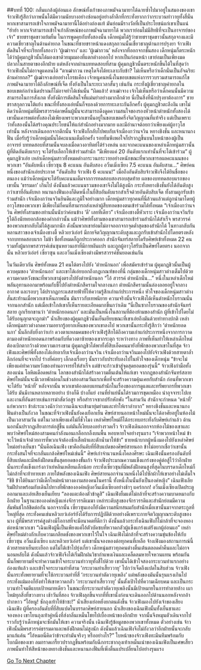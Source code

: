 ##บทที่ 100: กลั่นแกล้งผู้อ่อนแอ
ลักษณ์ทั้งเก้าของภาพมัจฉามายาได้ฉายซ้ำไปมาอยู่ในสมองของเขา จ้าวเฟิงรู้สึกว่าภาพนั้นได้มีความนัยบางอย่างซ่อนอยู่อย่างล้ำลึกที่กระทั่งยากกว่ากระบวนท่าวายุทั้งสี่นั่น หากเขาสามารถเข้าใจภาพมัจฉามายานี้ได้อย่างถ่องแท้ มันย่อมมีรางวัลที่เป็นประโยชน์แก่เขาเป็นแน่
“ฮ่าฮ่า หากเจ้าสามารถเข้าใจเก้าลักษณ์ของภาพมัจฉามายาได้ พวกเราย่อมไม่มีสิทธิที่จะเป็นอาจารย์ของเจ้า” ชายชราชุดขาวแย้มยิ้ม
ในการพูดคุยกับทั้งสองนั้น เด็กหนุ่มได้รู้ว่าชายชราชุดขาวนั้นสกุลจางและมีความเชี่ยวชาญในด้านค่ายกล ในขณะที่ชายชราหน้าแดงสกุลกวนนั้นเชี่ยวชาญด้านการปรุงยา
จ้าวเฟิงตัดสินใจที่จะเรียกทั้งสองว่า ‘ผู้เฒ่าจาง’ และ ‘ผู้เฒ่ากวน’
หลังจากที่ออกจากชั้นสอง เด็กหนุ่มก็ตระหนักได้ว่าผู้คุมกฎชิวนั้นได้มองเขาด้วยมุมมองที่แตกต่างออกไป หากเป็นก่อนหน้า เขาย่อมเป็นเพียงมดปลวกในสายตาของอีกฝ่าย แต่หลังจากผ่านบททดสอบที่สาม ผู้คุมกฎชิวนั้นตระหนักขึ้นได้ในที่สุดว่าจ้าวเฟิงนั้นไม่อาจดูแคลนได้
“ตาเฒ่ากวน เหตุใดจึงได้ทะเลาะกับข้า? ไม่เห็นหรือว่าเด็กนั่นเป็นอัจฉริยะด้านค่ายกล?” ผู้เฒ่าจางเอ่ยอย่างโกรธเคือง
เจ้าหนูคนหนึ่งในขอบเขตแห่งการรวบรวมสามารถแก้ไขภาพมัจฉามายาได้ถึงลักษณ์ที่เจ็ด ทั้งยังเป็นในระยะเวลาสั้นๆ เช่นกัน กระทั่งผู้เชี่ยวชาญค่ายกลในขอบเขตก่อกำเนิดปราณก็ไม่อาจทำได้เช่นนั้น
“ผิดแล้ว! ตาเฒ่าจาง เจ้าไม่เห็นหรือว่าเด็กคนนั้นมีความสามารถในการสังเกต ทั้งยังมีการตัดสินใจที่แม่นยำอย่างมากอีกด้วย นี่เป็นสิ่งที่นักปรุงยาต้องการ” ชายชราสกุลกวนโต้แย้ง
ขณะที่ทั้งสองเอ่ยนั้นก็จบลงด้วยการทะเลาะกันอีกครั้ง
ผู้คุมกฎชิวตะลึงงัน เขาไม่คิดว่าเด็กหนุ่มที่มีพรสวรรค์ดาษดื่นผู้นั้นจะสามารถดึงดูดความสนใจของรองหัวหน้าตำหนักทั้งสองได้
เขานั้นเคารพต่อทั้งสองไม่เพียงเพราะพวกเขานั้นอยู่ในขอบเขตครึ่งจิตวิญญาณที่แท้จริง แต่เป็นเพราะว่าทั้งสองนั้นได้สร้างคุณประโยชน์ให้แก่สำนักอย่างมากมาย และมีอำนาจด้อยกว่าเพียงแค่ผู้อาวุโสเท่านั้น
หลังจากเดินออกจากตึกนั้น จ้าวเฟิงก็กลับไปพบกับเจ้าเมืองกว่านจวิน หยางชิงชั่น และหนานกงฟั่น
เมื่อรับรู้ว่าเด็กหนุ่มนั้นได้คะแนนเต็มอีกครั้ง รอยยิ้มพึงพอใจก็ปรากฏขึ้นบนใบหน้าของผู้เป็นอาจารย์
บททดสอบที่สามนั้นจบลงเมื่อดวงอาทิตย์ได้ร่วงหล่น และจากคะแนนของเหล่าเด็กหนุ่มสาวนั้น ผู้ที่ติดอันดับแรกๆ จะได้รับเลือกให้เข้าร่วมสำนัก
“มีเพียงแค่ 20 อันดับแรกเท่านั้นที่จะได้เข้าร่วม” ผู้คุมกฎชิวเอ่ย
เหล่าเด็กหนุ่มสาวทั้งหมดต่างกระวนกระวายอย่างหนักขณะที่พวกเขารอผลคะแนนของพวกเขา
“อันดับหนึ่ง เซี่ยวซุน 8 คะแนน อันดับสอง อวิ๋นเมิ่งเซียง 7.5 คะแนน อันดับสาม...” ศิษย์คนหนึ่งของสำนักเอ่ยประกาศ
“อันดับสิบ จ้าวเฟิง 6 คะแนน!”
เมื่อถึงอันดับสิบจ้าวเฟิงจึงได้ยินชื่อของตนเอง แม้ว่าเด็กหนุ่มจะได้รับคะแนนเต็มจากการทดสอบสองรอบสุดท้าย ผลของบททดสอบแรกของเขานั้น ‘ธรรมดา’ เกินไป ดังนั้นแล้วคะแนนรวมของเขาจึงไม่ได้สูงนัก
กระทั่งหยางชิงชั่นยังได้อันดับสูงกว่าเขาที่อันดับหก หนานกงฟั่นเองก็ติดหนึ่งในยี่สิบอันดับแรกสำเร็จด้วยอันดับสิบเจ็ด
ทั้งสามถูกรับเข้าร่วมสำนัก
เจ้าเมืองกว่านจวินยินดีและภูมิใจอย่างมาก เด็กหนุ่มสาวทุกคนที่นี่ล้วนแล้วแต่ถูกนำมาโดยผู้อาวุโสของพวกเขา มีเพียงไม่กี่คนที่สามารถส่งเหล่าผู้สืบทอดของตนเข้าร่วมได้ทั้งหมด
“เจ้าเมืองกว่านจวิน ศิษย์ทั้งสามของท่านนั้นนับว่าค่อนข้าง ‘ดี’ เลยทีเดียว” เจ้าเมืองชางตี้หัวเราะ
เจ้าเมืองกว่านจวินรับรู้ได้ถึงนัยหยอกล้อของคำกล่าวนั้น แม้ว่าศิษย์ทั้งสามของเขาสามารถเข้าร่วมสำนักได้สำเร็จ พรสวรรค์ของพวกเขากลับไม่ได้สูงมากนัก ดังนั้นพวกเขาย่อมไม่อาจออกจากจุดต่ำสุดของสำนักได้
ในทางกลับกัน หลานสาวของเจ้าเมืองชางตี้ หลิวเยว่เอ๋อร์ มีกายจิตวิญญาณระดับสูงและถูกรับเข้าสำนักไปโดยตรงหลังจากบททดสอบแรก
ไม่ช้า ชื่อทั้งหมดก็ถูกประกาศออก สำนักจันทร์สลายไดรับศิษย์เข้าทั้งหมด 22 คนรวมทั้งผู้มากพรสวรรค์เช่นซุนหยวนเฮาที่มีกายผันแปร และถูกผู้อาวุโสรับเป็นศิษย์โดยตรง
นอกจากนั้น หลิวเยว่เอ๋อร์ เซี่ยวซุน และอวิ๋นเมิ่งเซียงต่างมีพรสวรรค์ชั้นยอดเช่นกัน

ในวันเดียวกัน
ศิษย์ทั้งหมด 21 คนได้ตรงไปยัง ‘ตำหนักนอก’ เพื่อสมัครเข้าร่วม ผู้คุมกฎชิวนั้นเป็นผู้ควบคุมของ ‘ตำหนักนอก’ และเขาได้เอ่ยบอกถึงกฎเกณฑ์ของที่นี่
กลุ่มของเด็กหนุ่มสาวต่างเต็มไปด้วยความคาดหวังขณะที่พวกเขามุ่งตรงไปยังตำหนักนอก
“โอ้ สวรรค์ ตำหนักนั่น…” หนึ่งในเหล่าเด็กใหม่พลันอุทานออกมาพร้อมกับชี้ไปยังตำหนักสีครามใจกลางนภา
ตำหนักสีครามนั้นล่องลอยอยู่ใจกลางอากาศ และรอบๆ ได้ปรากฏกระแสสายฟ้าที่ให้ความรู้สึกเก่าแก่ประการหนึ่ง
หัวใจของเด็กหนุ่มสาวต่างสั่นสะท้านเมื่อพวกเขาเห็นภาพนั้น มันราวกับเทพนิยาย ความจริงนั้นจ้าวเฟิงได้เห็นตำหนักโบราณนั่นจากนอกสำนัก แต่เมื่อเข้าใกล้เขาก็เห็นรายละเอียดมากขึ้นกว่าเดิม
“นี่เป็นซากโบราณของสำนักจันทร์สลาย ถูกเรียกขานว่า ‘ตำหนักยอดนภา’ และมันเป็นหนึ่งในสถานที่ต้องห้ามของสำนัก ผู้ที่เข้าไปโดยไม่ได้รับอนุญาตจะถูกฆ่า” น้ำเสียงของผู้คุมกฎชิวนั้นเย็นเยียบขณะที่เขาเอ่ยถึงมันด้วยท่าทางปกติ
เหล่าเด็กหนุ่มสาวต่างกดความอยากรู้อยากเห็นของพวกเขาลงไป พวกเขานั้นกระทั่งรู้สึกว่า ‘ตำหนักยอดนภา’ นั้นลึกลับยิ่งกว่าเก่า
ดวงตาแหลมคมของจ้าวเฟิงรู้สึกได้ถึงความเก่าแก่ประการหนึ่งจากการกวาดตามองตำหนักยอดนภาพร้อมกับที่ดวงตาซ้ายของเขากระตุก
ระหว่างทาง ภาพที่เห็นทำให้เหล่าเด็กใหม่ต้องเบิกตากว้างด้วยความเกรงขาม
ผู้คุมกฎชิวได้พาทั้งยี่สิบเอ็ดคนมายังที่พักของพวกเขาในที่สุด จ้าวเฟิงและศิษย์พี่ทั้งสองได้เอ่ยลากับเจ้าเมืองกว่านจวิน
เจ้าเมืองกว่านจวินมองไปยังจ้าวเฟิงด้วยสายตาล้ำลึกก่อนที่จะจากไป ร่างที่ค่อยๆ เล็กลงเรื่อยๆ นั้นราวกับประทับลงไปในหัวใจของเด็กหนุ่ม
“ข้าจะไม่เพียงแค่ทำความหวังของท่านอาจารย์ให้สำเร็จ แต่ข้าจะก้าวเข้าสู่จุดสุดยอดของรุ่นนี้” จ้าวเฟิงกำมือทั้งสองแน่น โลหิตเดือดพล่าน
โลกของสำนักได้สร้างความตื่นเต้นให้แก่เขา
จากกฎของสำนักจันทร์สลาย ศิษย์ใหม่นั้นจะมีเวลาพักผ่อนในช่วงสองสามวันแรกเพื่อที่จะสร้างความคุ้นเคยกับสำนัก ก่อนที่พวกเขาจะได้รับ ‘หน้าที่’ หลังจากนั้น
พวกเขาต้องตอบแทนสำนักในเรื่องของการดูแลและทรัพยากรที่พวกเขาได้รับ มันมีงานหลากหลายอย่าง บ้างก็ดี บ้างก็แย่
งานที่ย่ำแย่นั้นได้รวมการขุดเหมือง นำอุจจาระไปเท และงานที่อันตรายเช่นการฆ่าสัตว์อสูร หรือสำรวจซากปรักหักพัง
“ในสามวัน สำนักจะกำหนด ‘หน้าที่’ แก่พวกเรา ข้าล่ะระแวงนักว่ากวานเฉินจะเข้ามายุ่มย่ามและทำให้เราลำบาก”
หยางชิงชั่นและหนานกงฟั่นต่างเป็นกังวล ในขณะที่จ้าวเฟิงนั้นยังคงเยือกเย็น
ศิษย์สายนอกหน้าใหม่นั้นจะได้อาศัยอยู่ในห้องไม้เป็นเวลาสามวัน แต่ในเวลาเพียงแค่ไม่กี่ชั่วโมง เหล่าศิษย์ใหม่ก็ได้กระทบกระทั่งกับศิษย์เก่าแล้ว
ด้านนอกนั้นปรากฏเสียงการต่อสู้ขึ้น แต่มันก็เงียบลงอย่างรวดเร็ว
จ้าวเฟิงเดินออกจากห้องไม้ของเขาและพบว่าศิษย์ใหม่สองสามคนกำลังนอนเกลือกกลิ้งบนพื้น หอบหายใจอย่างรุนแรง
“เจ้าพวกหน้าใหม่ ข้าจะไว้หน้าเจ้าด้วยการที่พวกเจ้าต้องซักเสื้อผ้าและตักน้ำมาให้ข้า” ชายหน้าบากผู้หนึ่งมองไปยังเหล่าศิษย์ใหม่อย่างเย็นชา
“นั่นคือเฉินเฟิง เขาคืออันดับที่ยี่สิบแปดของศิษย์สายนอก ข้าไม่อยากเชื่อว่าเขานั้นกระทั่งสนใจที่จะกลั่นแกล้งศิษย์ใหม่เช่นนี้”
ศิษย์เก่าจำนวนหนึ่งโคลงศีรษะ
เฉินเฟิงนั้นครองอันดับที่ยี่สิบแปดและมีพลังฝึกตนขั้นสุดยอดของขั้นเก้า จ้าวเฟิงประมาณความแข็งแกร่งของคู่ต่อสู้ไว้ว่าอีกฝ่ายนั้นกระทั่งแข็งแกร่งกว่าเย่หลินเหลียนเล็กน้อย กระทั่งเซี่ยวซุนที่มีพลังฝึกตนสูงที่สุดในบรรดาเด็กใหม่ก็ไม่กล้าที่จะท้าทายเขา
ภายใต้พลังของเฉินเฟิง ศิษย์สายนอกจำนวนหนึ่งได้ไปซักผ้าให้เขาอย่างไม่เต็มใจ
“ชิชิ ข้าได้ยินมาว่ามีเด็กใหม่หน้าตางดงามสองคนในครานี้ ทั้งหนึ่งในนั้นยังเป็นองค์หญิง”
เฉินเฟิงเลียริมฝีปากพร้อมกับเดินไปทางที่พักขององค์หญิงอวิ๋นเมิ่งเซียงอย่างช้าๆ
แคร่กกก!
อวิ๋นเมิ่งเซียงเปิดประตูออกมาและเอ่ยเสียงเย็นเยียบ
“ลองแตะต้องตัวข้าดูสิ”
เฉินเฟิงยิ้มแต่ไม่กล้าที่จะสร้างความบาดหมางกับอีกฝ่าย
ในฐานะขององค์หญิงแห่งจักรวรรดิเมฆา เหล่าระดับสูงของจักรวรรดิและสำนักย่อมมีความสัมพันธ์ใกล้ชิดต่อกัน
นอกจากนั้น เซี่ยวซุนเองก็ยังมีความสนิทสนมกับสำนักเมื่อเขานั้นมาจากตระกูลที่ใหญ่ที่สุด
กระทั่งคนเช่นหลิวเยว่เอ๋อร์ยังได้รับการปฏิบัติด้วยอย่างดีเพราะกายจิตวิญญาณระดับสูงของนาง ผู้ที่มีพรสวรรค์สูงต่างมีโอกาสที่จะมีอนาคตที่ดีกว่า ดังนั้นแล้วกระทั่งเฉินเฟิงก็ไม่กล้าที่จะจองหองต่อหน้าพวกเขา
“เฉินเฟิงผู้นี้เป็นเพียงแค่ไอ้ตัวบัดซบที่หวาดกลัวผู้แข็งแกร่งแต่รังแกผู้อ่อนแอ” เหล่าศิษย์ใหม่ต่างกักเก็บความเกลียดชังของพวกเขาไว้ในใจ
เฉินเฟิงไม่กล้าที่จะสร้างความขุ่นข้องให้กับเซี่ยวซุน อวิ๋นเมิ่งเซียง และหลิวเยว่เอ๋อร์ แต่เขานั้นจองหองต่อทุกคนที่เหลือ
จ้างเฟิงมองสถานการณ์นี้ด้วยสายตาเย็นยะเยือก แต่ไม่ได้เข้าไปยุ่งเกี่ยว
เด็กหนุ่มสาวทุกคนต่างตื่นเต้นตลอดค่ำคืนและไม่อาจนอนหลับได้ ดังนั้นแล้วจ้าวเฟิงจึงได้เริ่มฝึกฝนวิชากำแพงเงินและเคล็ดลมหายใจหวนแทน พร้อมกันนั้นก็พยายามที่จะทำความเข้าใจกระบวนท่าวายุทั้งสี่ไปด้วย
เขานั้นได้เข้าใจสองกระบวนท่าแรกอย่างถ่องแท้แล้ว และเข้าใจกระบวนท่าที่สาม ‘กระบวนท่าเสี้ยววายุ’ ไปกว่าเจ็ดถึงแปดในสิบส่วน
จ้าวเฟิงนั้นกระทั่งพยายามที่จะใช้กระบวนท่าที่สี่ ‘กระบวนท่าตัดวายุเพลิง’ แต่พลังของมันนั้นรุนแรงเกินไปกระทั่งแม้มองก็ยังทำให้เขาหวาดกลัว
‘กระบวนท่าเสี้ยววายุ’ นั้นตั้งเป้าไปที่ความเฉียบคม และเป็นกระบวนท่าโจมตีแบบเป้าหมายเดียว ในขณะที่กระบวนท่าตัดวายุเพลิงนั้นมีเป้าหมายในการทำลายล้าง เผาไหม้ทุกสิ่งที่ขวางทาง
เช้าวันที่สอง จ้าวเฟิงลุกขึ้นจากที่ที่เขานั่งก่อนจะเดินออกไปด้านนอกหลังจากอ้าปากหาว
“ไอ้หนู! ซักถุงเท้าให้ข้าซะ!” น้ำเสียงเย่อหยิ่งยกตนดังขึ้น
จ้าวเฟิงมองไปยังเจ้าของเสียง เฉินเฟิง ผู้ที่ครองอันดับที่ยี่สิบแปดในบรรดาศิษย์สายนอก
น้ำเสียงของเฉินเฟิงนั้นทั้งเย็นชาและจองหอง เขาโยนถุงเท้าคู่หนึ่งที่ส่งกลิ่นเหม็นโชยไปเบื้องหน้าของอีกฝ่าย จากนั้นจึงหมุนตัวเดินจากไปราวกับรู้ว่าเด็กหนุ่มจะซักมันให้เขา
ความจริงนั้น เฉินเฟิงรู้ข้อมูลของพวกเขาทั้งหมด ตัวอย่างเช่น จ้าวเฟิงนั้นมีพรสวรรค์ธรรมดาและพลังฝึกตนไม่สูงนัก ดังนั้นแล้วเฉินเฟิงจึงไม่กังวลว่าอีกฝ่ายนั้นจะกลับมาแก้แค้น
“ไอ้หมอนี่คิดว่าข้าจะทำมันจริงๆ หรืออย่างไร?”
ใบหน้าของจ้าวเฟิงทะมึนทึมพร้อมกับโบกมือของเขา ลมกราดเกรี้ยวปรากฏขึ้นพร้อมกับฉีกกระชากถุงเท้าเหม็นเน่าของเฉินเฟิงเป็นเศษเสี้ยว
ภาพนั้นทำให้สีหน้าของหยางชิงชั่นและหนานกงฟั่นที่เพิ่งตื่นแปรเปลี่ยนไปอย่างรุนแรง



[Go To Next Chapter]( ./111.md)